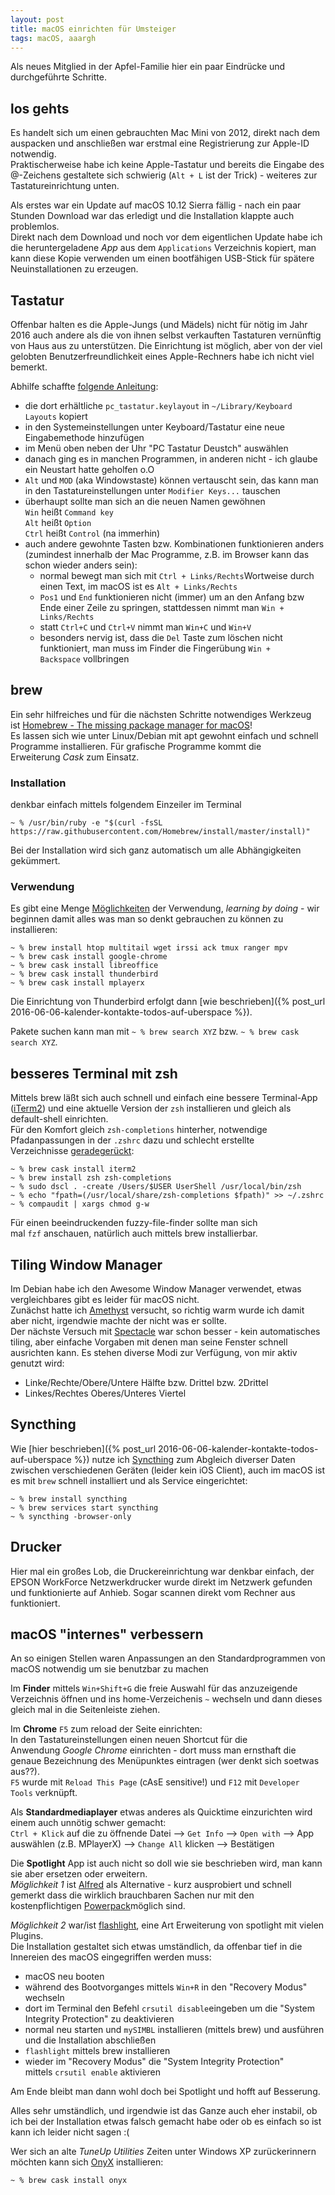 ```yaml
---
layout: post
title: macOS einrichten für Umsteiger
tags: macOS, aaargh
---
```


Als neues Mitglied in der Apfel-Familie hier ein paar Eindrücke und durchgeführte Schritte.

## los gehts

Es handelt sich um einen gebrauchten Mac Mini von 2012, direkt nach dem auspacken und anschließen war erstmal eine Registrierung zur Apple-ID notwendig.   
Praktischerweise habe ich keine Apple-Tastatur und bereits die Eingabe des @-Zeichens gestaltete sich schwierig (`Alt + L` ist der Trick) - weiteres zur Tastatureinrichtung unten.

Als erstes war ein Update auf macOS 10.12 Sierra fällig - nach ein paar Stunden Download war das erledigt und die Installation klappte auch problemlos.   
Direkt nach dem Download und noch vor dem eigentlichen Update habe ich die heruntergeladene _App_ aus dem `Applications` Verzeichnis kopiert, man kann diese Kopie verwenden um einen bootfähigen USB-Stick für spätere Neuinstallationen zu erzeugen.

## Tastatur

Offenbar halten es die Apple-Jungs (und Mädels) nicht für nötig im Jahr 2016 auch andere als die von ihnen selbst verkauften Tastaturen vernünftig von Haus aus zu unterstützen. Die Einrichtung ist möglich, aber von der viel gelobten Benutzerfreundlichkeit eines Apple-Rechners habe ich nicht viel bemerkt.

Abhilfe schaffte [folgende Anleitung](https://www.administrator.de/wissen/deutsche-pc-tastatur-apple-mac-einrichten-221078.html):

*   die dort erhältliche `pc_tastatur.keylayout` in `~/Library/Keyboard Layouts` kopiert
*   in den Systemeinstellungen unter Keyboard/Tastatur eine neue Eingabemethode hinzufügen
*   im Menü oben neben der Uhr "PC Tastatur Deustch" auswählen
*   danach ging es in manchen Programmen, in anderen nicht - ich glaube ein Neustart hatte geholfen o.O
*   `Alt` und `MOD` (aka Windowstaste) können vertauscht sein, das kann man in den Tastatureinstellungen unter `Modifier Keys...` tauschen
*   überhaupt sollte man sich an die neuen Namen gewöhnen   
    `Win` heißt `Command key`   
    `Alt` heißt `Option`   
    `Ctrl` heißt `Control` (na immerhin)
*   auch andere gewohnte Tasten bzw. Kombinationen funktionieren anders (zumindest innerhalb der Mac Programme, z.B. im Browser kann das schon wieder anders sein):
    *   normal bewegt man sich mit `Ctrl + Links/Rechts`Wortweise durch einen Text, im macOS ist es `Alt + Links/Rechts`
    *   `Pos1` und `End` funktionieren nicht (immer) um an den Anfang bzw Ende einer Zeile zu springen, stattdessen nimmt man `Win + Links/Rechts`
    *   statt `Ctrl+C` und `Ctrl+V` nimmt man `Win+C` und `Win+V`
    *   besonders nervig ist, dass die `Del` Taste zum löschen nicht funktioniert, man muss im Finder die Fingerübung `Win + Backspace` vollbringen

## brew

Ein sehr hilfreiches und für die nächsten Schritte notwendiges Werkzeug ist [Homebrew - The missing package manager for macOS](http://brew.sh/)!   
Es lassen sich wie unter Linux/Debian mit apt gewohnt einfach und schnell Programme installieren. Für grafische Programme kommt die Erweiterung _Cask_ zum Einsatz.

### Installation

denkbar einfach mittels folgendem Einzeiler im Terminal

    ~ % /usr/bin/ruby -e "$(curl -fsSL https://raw.githubusercontent.com/Homebrew/install/master/install)"

Bei der Installation wird sich ganz automatisch um alle Abhängigkeiten gekümmert.

### Verwendung

Es gibt eine Menge [Möglichkeiten](https://github.com/Homebrew/brew/blob/master/docs/FAQ.md) der Verwendung, _learning by doing_ - wir beginnen damit alles was man so denkt gebrauchen zu können zu installieren:

    ~ % brew install htop multitail wget irssi ack tmux ranger mpv
    ~ % brew cask install google-chrome
    ~ % brew cask install libreoffice
    ~ % brew cask install thunderbird
    ~ % brew cask install mplayerx

Die Einrichtung von Thunderbird erfolgt dann [wie beschrieben]({% post_url 2016-06-06-kalender-kontakte-todos-auf-uberspace %}).

Pakete suchen kann man mit `~ % brew search XYZ` bzw. `~ % brew cask search XYZ`.

## besseres Terminal mit zsh

Mittels brew läßt sich auch schnell und einfach eine bessere Terminal-App ([iTerm2](https://www.iterm2.com/)) und eine aktuelle Version der `zsh` installieren und gleich als default-shell einrichten.   
Für den Komfort gleich `zsh-completions` hinterher, notwendige Pfadanpassungen in der `.zshrc` dazu und schlecht erstellte Verzeichnisse [geradegerückt](http://stackoverflow.com/a/22753363):

    ~ % brew cask install iterm2
    ~ % brew install zsh zsh-completions
    ~ % sudo dscl . -create /Users/$USER UserShell /usr/local/bin/zsh
    ~ % echo "fpath=(/usr/local/share/zsh-completions $fpath)" >> ~/.zshrc
    ~ % compaudit | xargs chmod g-w

Für einen beeindruckenden fuzzy-file-finder sollte man sich mal `fzf` anschauen, natürlich auch mittels brew installierbar.

## Tiling Window Manager

Im Debian habe ich den Awesome Window Manager verwendet, etwas vergleichbares gibt es leider für macOS nicht.   
Zunächst hatte ich [Amethyst](https://github.com/ianyh/Amethyst) versucht, so richtig warm wurde ich damit aber nicht, irgendwie machte der nicht was er sollte.   
Der nächste Versuch mit [Spectacle](https://www.spectacleapp.com/) war schon besser - kein automatisches tiling, aber einfache Vorgaben mit denen man seine Fenster schnell ausrichten kann. Es stehen diverse Modi zur Verfügung, von mir aktiv genutzt wird:

*   Linke/Rechte/Obere/Untere Hälfte bzw. Drittel bzw. 2Drittel
*   Linkes/Rechtes Oberes/Unteres Viertel

## Syncthing

Wie [hier beschrieben]({% post_url 2016-06-06-kalender-kontakte-todos-auf-uberspace %}) nutze ich [Syncthing](https://syncthing.net/) zum Abgleich diverser Daten zwischen
verschiedenen Geräten (leider kein iOS Client), auch im macOS ist es mit `brew` schnell installiert und als Service eingerichtet:

    ~ % brew install syncthing
    ~ % brew services start syncthing
    ~ % syncthing -browser-only

## Drucker

Hier mal ein großes Lob, die Druckereinrichtung war denkbar einfach, der EPSON WorkForce Netzwerkdrucker wurde direkt im Netzwerk gefunden und funktionierte auf Anhieb. Sogar scannen direkt vom Rechner aus funktioniert.

## macOS "internes" verbessern

An so einigen Stellen waren Anpassungen an den Standardprogrammen von macOS notwendig um sie benutzbar zu machen

Im **Finder** mittels `Win+Shift+G` die freie Auswahl für das anzuzeigende Verzeichnis öffnen und ins home-Verzeichenis `~` wechseln und dann dieses gleich mal in die Seitenleiste ziehen.

Im **Chrome** `F5` zum reload der Seite einrichten:   
In den Tastatureinstellungen einen neuen Shortcut für die Anwendung _Google Chrome_ einrichten - dort muss man ernsthaft die genaue Bezeichnung des Menüpunktes eintragen (wer denkt sich soetwas aus??).   
`F5` wurde mit `Reload This Page` (cAsE sensitive!) und `F12` mit `Developer Tools` verknüpft.

Als **Standardmediaplayer** etwas anderes als Quicktime einzurichten wird einem auch unnötig schwer gemacht:   
`Ctrl + Klick` auf die zu öffnende Datei --> `Get Info` --> `Open with` --> App auswählen (z.B. MPlayerX) --> `Change All` klicken --> Bestätigen

Die **Spotlight** App ist auch nicht so doll wie sie beschrieben wird, man kann sie aber ersetzen oder erweitern.   
_Möglichkeit 1_ ist [Alfred](https://www.alfredapp.com/) als Alternative - kurz ausprobiert und schnell gemerkt dass die wirklich brauchbaren Sachen nur mit den kostenpflichtigen [Powerpack](https://www.alfredapp.com/powerpack/)möglich sind.

_Möglichkeit 2_ war/ist [flashlight](https://github.com/w0lfschild/Flashlight), eine Art Erweiterung von spotlight mit vielen Plugins.   
Die Installation gestaltet sich etwas umständlich, da offenbar tief in die Innereien des macOS eingegriffen werden muss:

*   macOS neu booten
*   während des Bootvorganges mittels `Win+R` in den "Recovery Modus" wechseln
*   dort im Terminal den Befehl `crsutil disable`eingeben um die "System Integrity Protection" zu deaktivieren
*   normal neu starten und `mySIMBL` installieren (mittels brew) und ausführen und die Installation abschließen
*   `flashlight` mittels brew installieren
*   wieder im "Recovery Modus" die "System Integrity Protection" mittels `crsutil enable` aktivieren

Am Ende bleibt man dann wohl doch bei Spotlight und hofft auf Besserung.

Alles sehr umständlich, und irgendwie ist das Ganze auch eher instabil, ob ich bei der Installation etwas falsch gemacht habe oder ob es einfach so ist kann ich leider nicht sagen :(

Wer sich an alte _TuneUp Utilities_ Zeiten unter Windows XP zurückerinnern möchten kann sich [OnyX](http://www.titanium.free.fr/) installieren:

    ~ % brew cask install onyx
